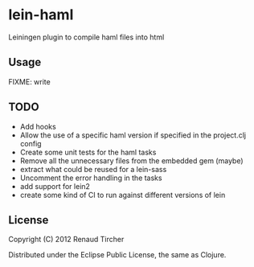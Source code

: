 # lein-haml

Leiningen plugin to compile haml files into html

## Usage

FIXME: write

## TODO

* Add hooks
* Allow the use of a specific haml version if specified in the project.clj config
* Create some unit tests for the haml tasks
* Remove all the unnecessary files from the embedded gem (maybe)
* extract what could be reused for a lein-sass
* Uncomment the error handling in the tasks
* add support for lein2
* create some kind of CI to run against different versions of lein

## License

Copyright (C) 2012 Renaud Tircher

Distributed under the Eclipse Public License, the same as Clojure.
